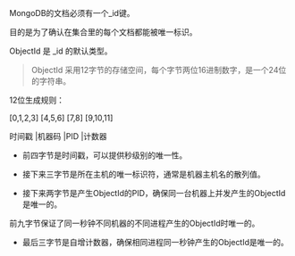 MongoDB的文档必须有一个_id键。

目的是为了确认在集合里的每个文档都能被唯一标识。

ObjectId 是 _id 的默认类型。

> ObjectId 采用12字节的存储空间，每个字节两位16进制数字，是一个24位的字符串。

12位生成规则：

[0,1,2,3] [4,5,6] [7,8] [9,10,11]

时间戳    |机器码 |PID  |计数器

* 前四字节是时间戳，可以提供秒级别的唯一性。

* 接下来三字节是所在主机的唯一标识符，通常是机器主机名的散列值。

* 接下来两字节是产生ObjectId的PID，确保同一台机器上并发产生的ObjectId是唯一的。

前九字节保证了同一秒钟不同机器的不同进程产生的ObjectId时唯一的。

* 最后三字节是自增计数器，确保相同进程同一秒钟产生的ObjectId是唯一的。 